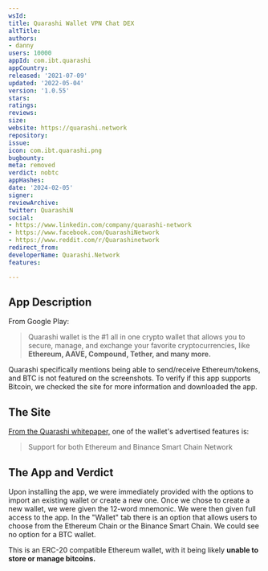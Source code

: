```yaml
---
wsId: 
title: Quarashi Wallet VPN Chat DEX
altTitle: 
authors:
- danny
users: 10000
appId: com.ibt.quarashi
appCountry: 
released: '2021-07-09'
updated: '2022-05-04'
version: '1.0.55'
stars: 
ratings: 
reviews: 
size: 
website: https://quarashi.network
repository: 
issue: 
icon: com.ibt.quarashi.png
bugbounty: 
meta: removed
verdict: nobtc
appHashes: 
date: '2024-02-05'
signer: 
reviewArchive: 
twitter: QuarashiN
social:
- https://www.linkedin.com/company/quarashi-network
- https://www.facebook.com/QuarashiNetwork
- https://www.reddit.com/r/Quarashinetwork
redirect_from: 
developerName: Quarashi.Network
features: 

---
```


## App Description

From Google Play:

> Quarashi wallet is the #1 all in one crypto wallet that allows you to secure, manage, and exchange your favorite cryptocurrencies, like **Ethereum, AAVE, Compound, Tether, and many more.**

Quarashi specifically mentions being able to send/receive Ethereum/tokens, and BTC is not featured on the screenshots. To verify if this app supports Bitcoin, we checked the site for more information and downloaded the app.

## The  Site

[From the Quarashi whitepaper,](https://quarashi.network/Quarashi_Whitepaper.pdf) one of the wallet's advertised features is:

> Support for both Ethereum and Binance Smart Chain Network

## The App and Verdict

Upon installing the app, we were immediately provided with the options to import an existing wallet or create a new one. Once we chose to create a new wallet, we were given the 12-word mnemonic. We were then given full access to the app. In the "Wallet" tab there is an option that allows users to choose from the Ethereum Chain or the Binance Smart Chain. We could see no option for a BTC wallet.

This is an ERC-20 compatible Ethereum wallet, with it being likely **unable to store or manage bitcoins.**

